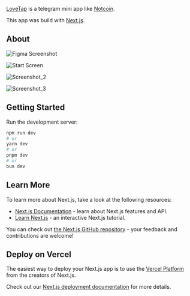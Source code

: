[LoveTap](https://t.me/lovetap_test_bot) is a telegram mini app like [Notcoin](https://t.me/notcoin_bot).

This app was build with [Next.js](https://nextjs.org/).

## About

![Figma Screenshot]([https://ibb.co/zFyC0Cc](https://i.ibb.co/PM7JfJp/Love-Tap-1.png))  

![Start Screen](https://ibb.co/8dWTgLn) 

![Screenshot_2](https://ibb.co/pyJd44j)  

![Screenshot_3](https://ibb.co/WGNhSpb)  

## Getting Started

Run the development server:

```bash
npm run dev
# or
yarn dev
# or
pnpm dev
# or
bun dev
```

## Learn More

To learn more about Next.js, take a look at the following resources:

- [Next.js Documentation](https://nextjs.org/docs) - learn about Next.js features and API.
- [Learn Next.js](https://nextjs.org/learn) - an interactive Next.js tutorial.

You can check out [the Next.js GitHub repository](https://github.com/vercel/next.js/) - your feedback and contributions are welcome!

## Deploy on Vercel

The easiest way to deploy your Next.js app is to use the [Vercel Platform](https://vercel.com/new?utm_medium=default-template&filter=next.js&utm_source=create-next-app&utm_campaign=create-next-app-readme) from the creators of Next.js.

Check out our [Next.js deployment documentation](https://nextjs.org/docs/deployment) for more details.
